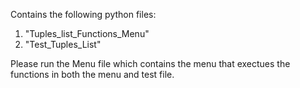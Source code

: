 Contains the following python files: 

1. "Tuples_list_Functions_Menu" 
2. "Test_Tuples_List"

Please run the Menu file which contains the menu that exectues the functions in both the menu and test file.
